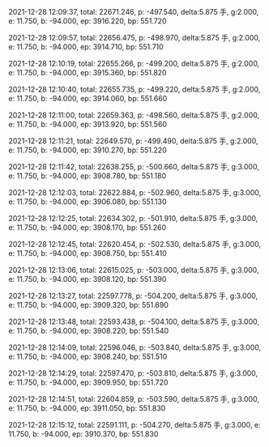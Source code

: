 2021-12-28 12:09:37, total: 22671.246, p: -497.540, delta:5.875 手, g:2.000, e: 11.750, b: -94.000, ep: 3916.220, bp: 551.720

2021-12-28 12:09:57, total: 22656.475, p: -498.970, delta:5.875 手, g:2.000, e: 11.750, b: -94.000, ep: 3914.710, bp: 551.710

2021-12-28 12:10:19, total: 22655.266, p: -499.200, delta:5.875 手, g:2.000, e: 11.750, b: -94.000, ep: 3915.360, bp: 551.820

2021-12-28 12:10:40, total: 22655.735, p: -499.220, delta:5.875 手, g:2.000, e: 11.750, b: -94.000, ep: 3914.060, bp: 551.660

2021-12-28 12:11:00, total: 22659.363, p: -498.560, delta:5.875 手, g:2.000, e: 11.750, b: -94.000, ep: 3913.920, bp: 551.560

2021-12-28 12:11:21, total: 22649.570, p: -499.490, delta:5.875 手, g:2.000, e: 11.750, b: -94.000, ep: 3910.270, bp: 551.220

2021-12-28 12:11:42, total: 22638.255, p: -500.660, delta:5.875 手, g:3.000, e: 11.750, b: -94.000, ep: 3908.780, bp: 551.180

2021-12-28 12:12:03, total: 22622.884, p: -502.960, delta:5.875 手, g:3.000, e: 11.750, b: -94.000, ep: 3906.080, bp: 551.130

2021-12-28 12:12:25, total: 22634.302, p: -501.910, delta:5.875 手, g:3.000, e: 11.750, b: -94.000, ep: 3908.170, bp: 551.260

2021-12-28 12:12:45, total: 22620.454, p: -502.530, delta:5.875 手, g:3.000, e: 11.750, b: -94.000, ep: 3908.750, bp: 551.410

2021-12-28 12:13:06, total: 22615.025, p: -503.000, delta:5.875 手, g:3.000, e: 11.750, b: -94.000, ep: 3908.120, bp: 551.390

2021-12-28 12:13:27, total: 22597.778, p: -504.200, delta:5.875 手, g:3.000, e: 11.750, b: -94.000, ep: 3909.320, bp: 551.690

2021-12-28 12:13:48, total: 22593.438, p: -504.100, delta:5.875 手, g:3.000, e: 11.750, b: -94.000, ep: 3908.220, bp: 551.540

2021-12-28 12:14:09, total: 22596.046, p: -503.840, delta:5.875 手, g:3.000, e: 11.750, b: -94.000, ep: 3908.240, bp: 551.510

2021-12-28 12:14:29, total: 22597.470, p: -503.810, delta:5.875 手, g:3.000, e: 11.750, b: -94.000, ep: 3909.950, bp: 551.720

2021-12-28 12:14:51, total: 22604.859, p: -503.590, delta:5.875 手, g:3.000, e: 11.750, b: -94.000, ep: 3911.050, bp: 551.830

2021-12-28 12:15:12, total: 22591.111, p: -504.270, delta:5.875 手, g:3.000, e: 11.750, b: -94.000, ep: 3910.370, bp: 551.830